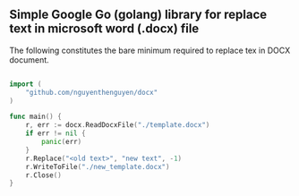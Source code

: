 ## Simple Google Go (golang) library for replace text in microsoft word (.docx) file

The following constitutes the bare minimum required to replace tex in DOCX document.
``` go 

import (
	"github.com/nguyenthenguyen/docx"
)

func main() {
	r, err := docx.ReadDocxFile("./template.docx")
	if err != nil {
		panic(err)
	}
	r.Replace("<old text>", "new text", -1)
	r.WriteToFile("./new_template.docx")
	r.Close()
}

```